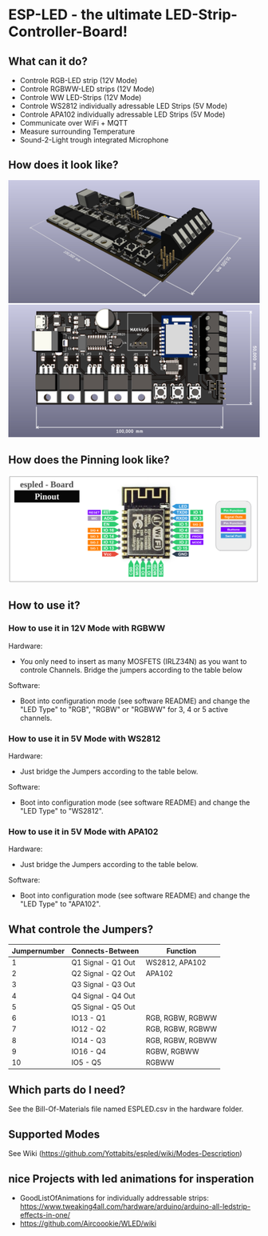 # ESP-LED - the ultimate LED-Strip-Controller-Board!

## What can it do?
* Controle RGB-LED strip (12V Mode)
* Controle RGBWW-LED strips (12V Mode)
* Controle WW LED-Strips (12V Mode)
* Controle WS2812 individually adressable LED Strips (5V Mode)
* Controle APA102 individually adressable LED Strips (5V Mode)
* Communicate over WiFi + MQTT
* Measure surrounding Temperature
* Sound-2-Light trough integrated Microphone

## How does it look like?
![3D-View](/doc/3d-view-1.jpeg)
![3D-View](/doc/3d-view-2.jpeg)

## How does the Pinning look like?
![3D-View](/doc/Pinout.png)

## How to use it?

### How to use it in 12V Mode with RGBWW
Hardware:
* You only need to insert as many MOSFETS (IRLZ34N) as you want to controle Channels. Bridge the jumpers according to the table below

Software:
* Boot into configuration mode (see software README) and change the "LED Type" to "RGB", "RGBW" or "RGBWW" for 3, 4 or 5 active channels.


### How to use it in 5V Mode with WS2812
Hardware:
* Just bridge the Jumpers according to the table below.

Software:
* Boot into configuration mode (see software README) and change the "LED Type" to "WS2812".


### How to use it in 5V Mode with APA102
Hardware:
* Just bridge the Jumpers according to the table below.

Software:
* Boot into configuration mode (see software README) and change the "LED Type" to "APA102".


## What controle the Jumpers?
| Jumpernumber | Connects-Between | Function         |
|--------------|------------------|------------------|
|       1      |Q1 Signal - Q1 Out| WS2812, APA102                  |
|       2      |Q2 Signal - Q2 Out| APA102           |
|       3      |Q3 Signal - Q3 Out|                  |
|       4      |Q4 Signal - Q4 Out|                  |
|       5      |Q5 Signal - Q5 Out|                  |
|       6      |   IO13 - Q1      | RGB, RGBW, RGBWW |
|       7      |   IO12 - Q2      | RGB, RGBW, RGBWW |
|       8      |   IO14 - Q3      | RGB, RGBW, RGBWW |
|       9      |   IO16 - Q4      | RGBW, RGBWW      |
|      10      |   IO5 - Q5       | RGBWW            |


## Which parts do I need?
See the Bill-Of-Materials file named ESPLED.csv in the hardware folder.

## Supported Modes
See Wiki (https://github.com/Yottabits/espled/wiki/Modes-Description)

## nice Projects with led animations for insperation
* GoodListOfAnimations for individually addressable strips: https://www.tweaking4all.com/hardware/arduino/arduino-all-ledstrip-effects-in-one/
* https://github.com/Aircoookie/WLED/wiki
